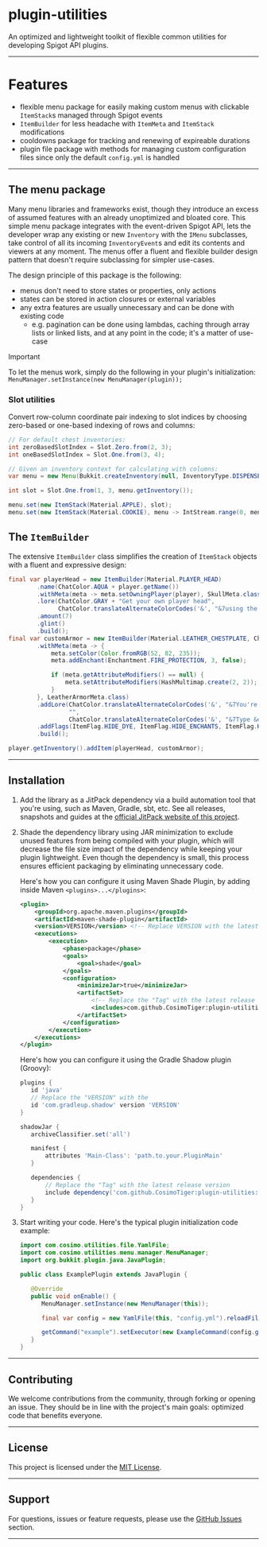 # plugin-utilities

An optimized and lightweight toolkit of flexible common utilities for developing Spigot API plugins.

---

# Features

- flexible menu package for easily making custom menus with clickable `ItemStack`s managed through Spigot events
- `ItemBuilder` for less headache with `ItemMeta` and `ItemStack` modifications
- cooldowns package for tracking and renewing of expireable durations
- plugin file package with methods for managing custom configuration files since only the default `config.yml` is
  handled

---

## The menu package

Many menu libraries and frameworks exist, though they introduce an excess of assumed features with an already
unoptimized and bloated core. This simple menu package integrates with the event-driven Spigot API, lets the developer 
wrap any existing or new `Inventory` with the `IMenu` subclasses, take control of all its incoming `InventoryEvent`s and
edit its contents and viewers at any moment. The menus offer a fluent and flexible builder design pattern that
doesn't require subclassing for simpler use-cases.

The design principle of this package is the following:

- menus don't need to store states or properties, only actions
- states can be stored in action closures or external variables
- any extra features are usually unnecessary and can be done with existing code
    - e.g. pagination can be done using lambdas, caching through array lists or linked lists, and at any point in the
      code; it's a matter of use-case

> [!IMPORTANT]
> To let the menus work, simply do the following in your plugin's initialization: 
`MenuManager.setInstance(new MenuManager(plugin));`

### Slot utilities

Convert row-column coordinate pair indexing to slot indices by choosing zero-based or one-based indexing of rows and
columns:

```java
// For default chest inventories:
int zeroBasedSlotIndex = Slot.Zero.from(2, 3);
int oneBasedSlotIndex = Slot.One.from(3, 4);

// Given an inventory context for calculating with columns:
var menu = new Menu(Bukkit.createInventory(null, InventoryType.DISPENSER, "Example menu"));

int slot = Slot.One.from(1, 3, menu.getInventory());

menu.set(new ItemStack(Material.APPLE), slot);
menu.set(new ItemStack(Material.COOKIE), menu -> IntStream.range(0, menu.getInventory().getSize()).toArray());
```

## The `ItemBuilder`

The extensive `ItemBuilder` class simplifies the creation of `ItemStack` objects with a fluent and expressive design:

```java
final var playerHead = new ItemBuilder(Material.PLAYER_HEAD)
        .name(ChatColor.AQUA + player.getName())
        .withMeta(meta -> meta.setOwningPlayer(player), SkullMeta.class)
        .lore(ChatColor.GRAY + "Get your own player head",
              ChatColor.translateAlternateColorCodes('&', "&7using the &e/head&7 command."))
        .amount(7)
        .glint()
        .build();
final var customArmor = new ItemBuilder(Material.LEATHER_CHESTPLATE, ChatColor.BLUE + "Blue team suit")
        .withMeta(meta -> {
            meta.setColor(Color.fromRGB(52, 82, 235));
            meta.addEnchant(Enchantment.FIRE_PROTECTION, 3, false);

            if (meta.getAttributeModifiers() == null) {
                meta.setAttributeModifiers(HashMultimap.create(2, 2));
            }
        }, LeatherArmorMeta.class)
        .addLore(ChatColor.translateAlternateColorCodes('&', "&7You're on the &9Blue team&7!"),
                 "",
                 ChatColor.translateAlternateColorCodes('&', "&7Type &e/team <color> &7to switch teams."))
        .addFlags(ItemFlag.HIDE_DYE, ItemFlag.HIDE_ENCHANTS, ItemFlag.HIDE_ATTRIBUTES, ItemFlag.HIDE_ADDITIONAL_TOOLTIP)
        .build();

player.getInventory().addItem(playerHead, customArmor);
```

---

## Installation

1. Add the library as a JitPack dependency via a build automation tool that you're using, such as Maven, Gradle, sbt,
   etc. See all releases, snapshots and guides at
   the [official JitPack website of this project](https://jitpack.io/#CosimoTiger/plugin-utilities).

2. Shade the dependency library using JAR minimization to exclude unused features from being compiled with your plugin, 
   which will decrease the file size impact of the dependency while keeping your plugin lightweight. Even though the 
   dependency is small, this process ensures efficient packaging by eliminating unnecessary code.

   Here's how you can configure it using Maven Shade Plugin, by adding inside Maven `<plugins>...</plugins>`:

    ```xml
    <plugin>
        <groupId>org.apache.maven.plugins</groupId>
        <artifactId>maven-shade-plugin</artifactId>
        <version>VERSION</version> <!-- Replace VERSION with the latest plugin version -->
        <executions>
            <execution>
                <phase>package</phase>
                <goals>
                    <goal>shade</goal>
                </goals>
                <configuration>
                    <minimizeJar>true</minimizeJar>
                    <artifactSet>
                        <!-- Replace the "Tag" with the latest release version -->
                        <includes>com.github.CosimoTiger:plugin-utilities:Tag</includes>
                    </artifactSet>
                </configuration>
            </execution>
        </executions>
    </plugin>
    ```
   
    Here's how you can configure it using the Gradle Shadow plugin (Groovy):

    ```groovy
   plugins {
       id 'java'
       // Replace the "VERSION" with the
       id 'com.gradleup.shadow' version 'VERSION'
   }
   
   shadowJar {
       archiveClassifier.set('all')
   
       manifest {
           attributes 'Main-Class': 'path.to.your.PluginMain'
       }
   
       dependencies {
           // Replace the "Tag" with the latest release version
           include dependency('com.github.CosimoTiger:plugin-utilities:Tag')
       }
   }
   ```

3. Start writing your code. Here's the typical plugin initialization code example:

    ```java
    import com.cosimo.utilities.file.YamlFile;
    import com.cosimo.utilities.menu.manager.MenuManager;
    import org.bukkit.plugin.java.JavaPlugin;
    
    public class ExamplePlugin extends JavaPlugin {
    
       @Override
       public void onEnable() {
          MenuManager.setInstance(new MenuManager(this));
    
          final var config = new YamlFile(this, "config.yml").reloadFile().getMemory();
    
          getCommand("example").setExecutor(new ExampleCommand(config.getConfigurationSection("commands.example")));
       }
    }
    ```

---

## Contributing

We welcome contributions from the community, through forking or opening an issue. They should be in line with the
project's main goals: optimized code that benefits everyone.

---

## License

This project is licensed under the [MIT License](./LICENSE).

---

## Support

For questions, issues or feature requests, please use the 
[GitHub Issues](https://github.com/CosimoTiger/plugin-utilities/issues) section.

---
